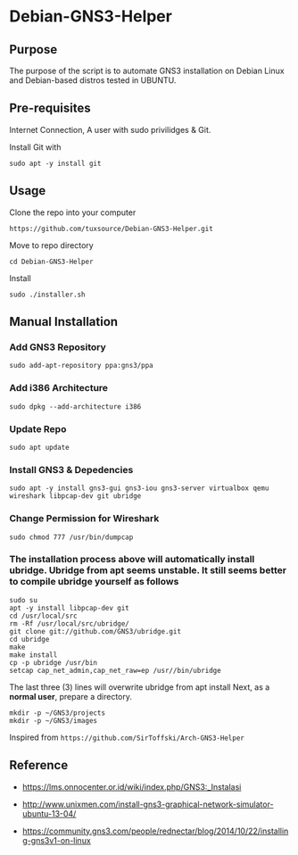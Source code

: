 # Debian-GNS3-Helper
## Purpose
The purpose of the script is to automate GNS3 installation on Debian Linux and Debian-based distros tested in UBUNTU.
## Pre-requisites
Internet Connection, A user with sudo privilidges & Git.

Install Git with

``sudo apt -y install git``

## Usage

Clone the repo into your computer

``https://github.com/tuxsource/Debian-GNS3-Helper.git``

Move to repo directory

``cd Debian-GNS3-Helper``

Install

``sudo ./installer.sh``

## Manual Installation
### Add GNS3 Repository
``sudo add-apt-repository ppa:gns3/ppa``
### Add i386 Architecture
``sudo dpkg --add-architecture i386``
### Update Repo
```sudo apt update```
### Install GNS3 & Depedencies
```sudo apt -y install gns3-gui gns3-iou gns3-server virtualbox qemu wireshark libpcap-dev git ubridge```
### Change Permission for Wireshark
```sudo chmod 777 /usr/bin/dumpcap```
### The installation process above will automatically install ubridge. Ubridge from apt seems unstable. It still seems better to compile ubridge yourself as follows
```
sudo su
apt -y install libpcap-dev git
cd /usr/local/src
rm -Rf /usr/local/src/ubridge/
git clone git://github.com/GNS3/ubridge.git
cd ubridge
make
make install
cp -p ubridge /usr/bin
setcap cap_net_admin,cap_net_raw=ep /usr//bin/ubridge
```
The last three (3) lines will overwrite ubridge from apt install Next, as a **normal user**, prepare a directory.
```
mkdir -p ~/GNS3/projects
mkdir -p ~/GNS3/images
```
Inspired from ``https://github.com/SirToffski/Arch-GNS3-Helper``
## Reference
* https://lms.onnocenter.or.id/wiki/index.php/GNS3:_Instalasi

* http://www.unixmen.com/install-gns3-graphical-network-simulator-ubuntu-13-04/

* https://community.gns3.com/people/rednectar/blog/2014/10/22/installing-gns3v1-on-linux
